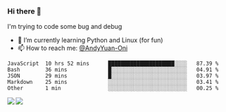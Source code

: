 ### Hi there 👋

I'm trying to code some bug and debug

- 🌱 I’m currently learning Python and Linux (for fun)
- 📫 How to reach me: [@AndyYuan-Oni](https://github.com/AndyYuan-Oni)


<!--START_SECTION:waka-->
```text
JavaScript  10 hrs 52 mins      █████████████████████░░░░   87.39 % 
Bash        36 mins             █░░░░░░░░░░░░░░░░░░░░░░░░   04.91 % 
JSON        29 mins             █░░░░░░░░░░░░░░░░░░░░░░░░   03.97 % 
Markdown    25 mins             ░░░░░░░░░░░░░░░░░░░░░░░░░   03.41 % 
Other       1 min               ░░░░░░░░░░░░░░░░░░░░░░░░░   00.25 %
```
<!--END_SECTION:waka-->

  <!--**AndyYuan-Oni/AndyYuan-Oni** is a ✨ _special_ ✨ repository because its `README.md` (this file) appears on your GitHub profile.-->
<!--[![Top Langs](https://github-readme-stats.vercel.app/api/top-langs/?username=AndyYUan-Oni&layout=compact)](https://github.com/AndyYUan-Oni/github-readme-stats)-->
<a href="https://github.com/AndyYUan-Oni/github-readme-stats">
  <img align="left" src="https://github-readme-stats.vercel.app/api?username=AndyYUan-Oni&hide=stars" />
</a>
<a href="https://github.com/AndyYUan-Oni/github-readme-stats">
  <img align="left" src="https://github-readme-stats.vercel.app/api/top-langs/?username=AndyYUan-Oni&layout=compact" />
</a>

